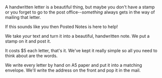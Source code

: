 
A handwritten letter is a beautiful thing, but maybe you don't have a stamp or you forget to go to the post office--_something_ always gets in the way of mailing that letter.

If this sounds like you then Posted Notes is here to help!

We take _your_ text and turn it into a beautiful, handwritten note. We put a stamp on it and post it.

It costs $5 each letter, that's it. We've kept it really simple so all you need to think about are the words.

We write every letter by hand on A5 paper and put it into a matching envelope. We'll write the address on the front and pop it in the mail.